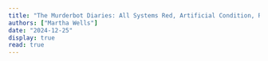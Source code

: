 ```yaml
---
title: "The Murderbot Diaries: All Systems Red, Artificial Condition, Rogue Protocol, Exit Strategy, Network Effect, Fugitive Telemetry (Books 1 through 6)"
authors: ["Martha Wells"]
date: "2024-12-25"
display: true
read: true
---
```



